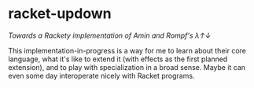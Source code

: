 # racket-updown

*Towards a Rackety implementation of Amin and Rompf's λ↑↓*

This implementation-in-progress is a way for me to learn about their
core language, what it's like to extend it (with effects as the first
planned extension), and to play with specialization in a broad
sense. Maybe it can even some day interoperate nicely with Racket
programs.

